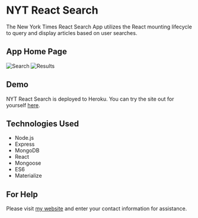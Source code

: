 # NYT React Search
The New York Times React Search App utilizes the React mounting lifecycle to query and display articles based on user searches. 

## App Home Page
![Search](C:\Users\Foster\Pictures\NYT.png)
![Results](C:\Users\Foster\Pictures\Result.png)

## Demo
NYT React Search is deployed to Heroku. You can try the site out for yourself [here](https://boiling-journey-41160.herokuapp.com/).

## Technologies Used
- Node.js
- Express
- MongoDB
- React
- Mongoose
- ES6
- Materialize

## For Help
Please visit [my website](https://fdunigan.github.io/) and enter your contact information for assistance. 